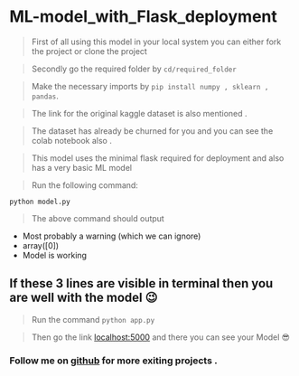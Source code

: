# ML-model_with_Flask_deployment
> First of all using this model in your local system you can either fork the project or clone the project 

> Secondly go the required folder by ```cd/required_folder ``` 

> Make the necessary imports by ``` pip install numpy , sklearn , pandas ```.

> The link for the original kaggle dataset is also mentioned .

> The dataset has already be churned for you and you can see the colab notebook also .

> This model uses the minimal flask required for deployment and also has a very basic ML model 

> Run the following command:

  ``` python model.py ```
  
  > The above command should output 
  - Most probably a warning (which we can ignore)
  - array([0])
  - Model is working
  
  ## If these 3 lines are visible in terminal then you are well with the model 😉
  
> Run the command
``` python app.py  ```

>Then go the link [localhost:5000](https://localhost:5000) and there you can see your Model 😎

### Follow me on [github](https://github.com/complete-dope) for more exiting projects .
